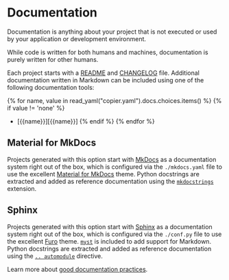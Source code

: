# Documentation

Documentation is anything about your project that is not executed or used by your application or development environment.

While code is written for both humans and machines, documentation is purely written for other humans.

Each project starts with a [README][] and [CHANGELOG][] file. Additional documentation written in Markdown can be included using one of the following documentation tools:

{% for name, value in read_yaml("copier.yaml").docs.choices.items() %}
{% if value != 'none' %}
- [{{name}}][{{name}}]
{% endif %}
{% endfor %}

[readme]: https://intern.iis.fhg.de/x/I5DPFQ
[changelog]: https://intern.iis.fhg.de/x/7jCzFQ

## Material for MkDocs

Projects generated with this option start with [MkDocs][] as a documentation system right out of the box, which is configured via the `./mkdocs.yaml` file to use the excellent [Material for MkDocs][] theme. Python docstrings are extracted and added as reference documentation using the [`mkdocstrings`][mkdocstrings] extension.

[mkdocs]: https://www.mkdocs.org/
[material for mkdocs]: https://squidfunk.github.io/mkdocs-material/
[mkdocstrings]: https://mkdocstrings.github.io/

## Sphinx

Projects generated with this option start with [Sphinx][] as a documentation system right out of the box, which is configured via the `./conf.py` file to use the excellent [Furo][] theme. [`myst`][myst] is included to add support for Markdown. Python docstrings are extracted and added as reference documentation using the [`.. automodule`][automodule] directive.

[sphinx]: https://www.sphinx-doc.org
[furo]: https://github.com/pradyunsg/furo
[myst]: https://myst-parser.readthedocs.io/
[automodule]: https://www.sphinx-doc.org/en/master/usage/extensions/autodoc.html

Learn more about [good documentation practices][documentation].

[documentation]: https://intern.iis.fhg.de/x/YoplGQ
